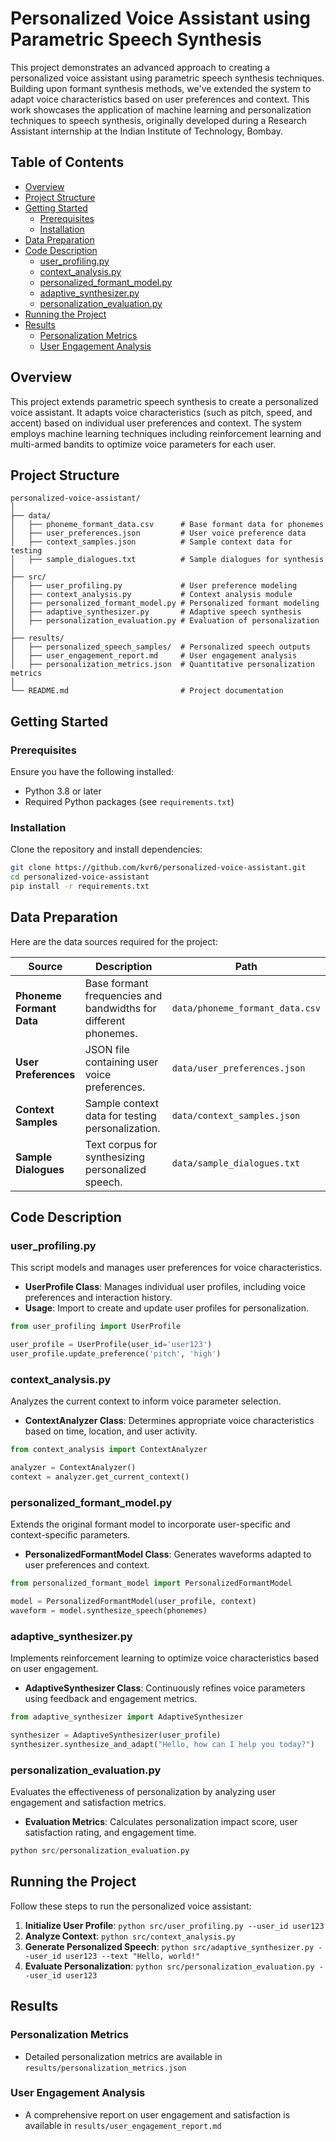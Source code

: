 # Personalized Voice Assistant using Parametric Speech Synthesis

This project demonstrates an advanced approach to creating a personalized voice assistant using parametric speech synthesis techniques. Building upon formant synthesis methods, we've extended the system to adapt voice characteristics based on user preferences and context. This work showcases the application of machine learning and personalization techniques to speech synthesis, originally developed during a Research Assistant internship at the Indian Institute of Technology, Bombay.

## Table of Contents

- [Overview](#overview)
- [Project Structure](#project-structure)
- [Getting Started](#getting-started)
  - [Prerequisites](#prerequisites)
  - [Installation](#installation)
- [Data Preparation](#data-preparation)
- [Code Description](#code-description)
  - [user_profiling.py](#user_profilingpy)
  - [context_analysis.py](#context_analysispy)
  - [personalized_formant_model.py](#personalized_formant_modelpy)
  - [adaptive_synthesizer.py](#adaptive_synthesizerpy)
  - [personalization_evaluation.py](#personalization_evaluationpy)
- [Running the Project](#running-the-project)
- [Results](#results)
  - [Personalization Metrics](#personalization-metrics)
  - [User Engagement Analysis](#user-engagement-analysis)

## Overview

This project extends parametric speech synthesis to create a personalized voice assistant. It adapts voice characteristics (such as pitch, speed, and accent) based on individual user preferences and context. The system employs machine learning techniques including reinforcement learning and multi-armed bandits to optimize voice parameters for each user.

## Project Structure

```plaintext
personalized-voice-assistant/
│
├── data/
│   ├── phoneme_formant_data.csv      # Base formant data for phonemes
│   ├── user_preferences.json         # User voice preference data
│   ├── context_samples.json          # Sample context data for testing
│   ├── sample_dialogues.txt          # Sample dialogues for synthesis
│
├── src/
│   ├── user_profiling.py             # User preference modeling
│   ├── context_analysis.py           # Context analysis module
│   ├── personalized_formant_model.py # Personalized formant modeling
│   ├── adaptive_synthesizer.py       # Adaptive speech synthesis
│   ├── personalization_evaluation.py # Evaluation of personalization
│
├── results/
│   ├── personalized_speech_samples/  # Personalized speech outputs
│   ├── user_engagement_report.md     # User engagement analysis
│   ├── personalization_metrics.json  # Quantitative personalization metrics
│
└── README.md                         # Project documentation
```

## Getting Started

### Prerequisites

Ensure you have the following installed:

- Python 3.8 or later
- Required Python packages (see `requirements.txt`)

### Installation

Clone the repository and install dependencies:

```bash
git clone https://github.com/kvr6/personalized-voice-assistant.git
cd personalized-voice-assistant
pip install -r requirements.txt
```

## Data Preparation

Here are the data sources required for the project:

| **Source**              | **Description**                                                   | **Path**                    |
|-------------------------|-------------------------------------------------------------------|---------------------------|
| **Phoneme Formant Data**| Base formant frequencies and bandwidths for different phonemes.   | `data/phoneme_formant_data.csv` |
| **User Preferences**    | JSON file containing user voice preferences.                      | `data/user_preferences.json`   |
| **Context Samples**     | Sample context data for testing personalization.                  | `data/context_samples.json`    |
| **Sample Dialogues**    | Text corpus for synthesizing personalized speech.                 | `data/sample_dialogues.txt`    |

## Code Description

### user_profiling.py

This script models and manages user preferences for voice characteristics.

- **UserProfile Class**: Manages individual user profiles, including voice preferences and interaction history.
- **Usage**: Import to create and update user profiles for personalization.

```python
from user_profiling import UserProfile

user_profile = UserProfile(user_id='user123')
user_profile.update_preference('pitch', 'high')
```

### context_analysis.py

Analyzes the current context to inform voice parameter selection.

- **ContextAnalyzer Class**: Determines appropriate voice characteristics based on time, location, and user activity.

```python
from context_analysis import ContextAnalyzer

analyzer = ContextAnalyzer()
context = analyzer.get_current_context()
```

### personalized_formant_model.py

Extends the original formant model to incorporate user-specific and context-specific parameters.

- **PersonalizedFormantModel Class**: Generates waveforms adapted to user preferences and context.

```python
from personalized_formant_model import PersonalizedFormantModel

model = PersonalizedFormantModel(user_profile, context)
waveform = model.synthesize_speech(phonemes)
```

### adaptive_synthesizer.py

Implements reinforcement learning to optimize voice characteristics based on user engagement.

- **AdaptiveSynthesizer Class**: Continuously refines voice parameters using feedback and engagement metrics.

```python
from adaptive_synthesizer import AdaptiveSynthesizer

synthesizer = AdaptiveSynthesizer(user_profile)
synthesizer.synthesize_and_adapt("Hello, how can I help you today?")
```

### personalization_evaluation.py

Evaluates the effectiveness of personalization by analyzing user engagement and satisfaction metrics.

- **Evaluation Metrics**: Calculates personalization impact score, user satisfaction rating, and engagement time.

```python
python src/personalization_evaluation.py
```

## Running the Project

Follow these steps to run the personalized voice assistant:

1. **Initialize User Profile**: `python src/user_profiling.py --user_id user123`
2. **Analyze Context**: `python src/context_analysis.py`
3. **Generate Personalized Speech**: `python src/adaptive_synthesizer.py --user_id user123 --text "Hello, world!"`
4. **Evaluate Personalization**: `python src/personalization_evaluation.py --user_id user123`

## Results

### Personalization Metrics

- Detailed personalization metrics are available in `results/personalization_metrics.json`

### User Engagement Analysis

- A comprehensive report on user engagement and satisfaction is available in `results/user_engagement_report.md`
